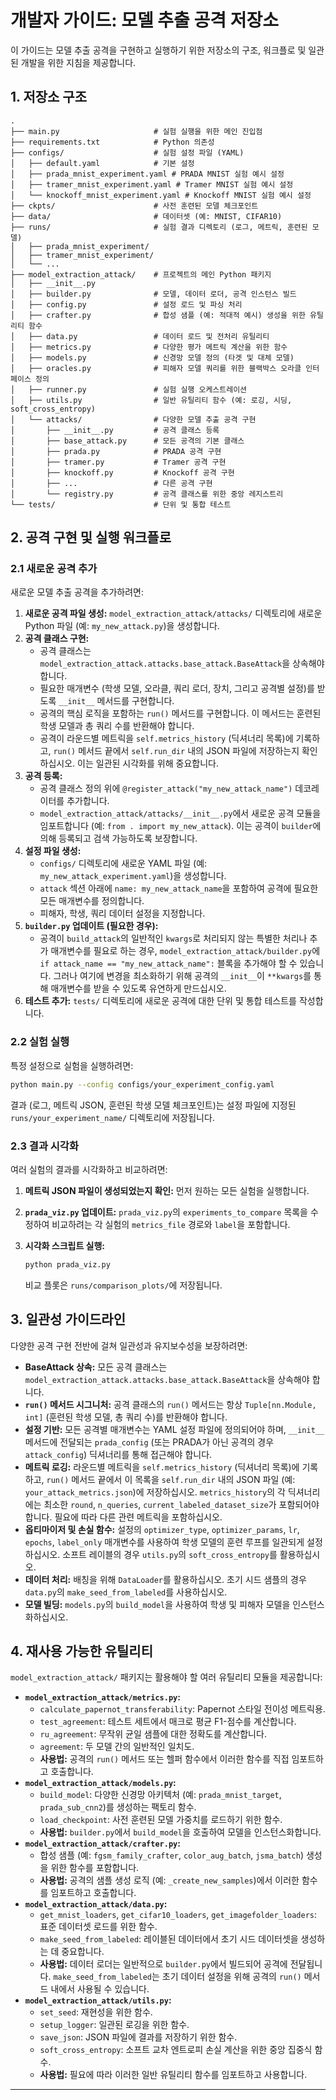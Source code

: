 # 개발자 가이드: 모델 추출 공격 저장소

이 가이드는 모델 추출 공격을 구현하고 실행하기 위한 저장소의 구조, 워크플로 및 일관된 개발을 위한 지침을 제공합니다.

## 1. 저장소 구조

```
.
├── main.py                     # 실험 실행을 위한 메인 진입점
├── requirements.txt            # Python 의존성
├── configs/                    # 실험 설정 파일 (YAML)
│   ├── default.yaml            # 기본 설정
│   ├── prada_mnist_experiment.yaml # PRADA MNIST 실험 예시 설정
│   ├── tramer_mnist_experiment.yaml # Tramer MNIST 실험 예시 설정
│   └── knockoff_mnist_experiment.yaml # Knockoff MNIST 실험 예시 설정
├── ckpts/                      # 사전 훈련된 모델 체크포인트
├── data/                       # 데이터셋 (예: MNIST, CIFAR10)
├── runs/                       # 실험 결과 디렉토리 (로그, 메트릭, 훈련된 모델)
│   ├── prada_mnist_experiment/
│   ├── tramer_mnist_experiment/
│   └── ...
├── model_extraction_attack/    # 프로젝트의 메인 Python 패키지
│   ├── __init__.py
│   ├── builder.py              # 모델, 데이터 로더, 공격 인스턴스 빌드
│   ├── config.py               # 설정 로드 및 파싱 처리
│   ├── crafter.py              # 합성 샘플 (예: 적대적 예시) 생성을 위한 유틸리티 함수
│   ├── data.py                 # 데이터 로드 및 전처리 유틸리티
│   ├── metrics.py              # 다양한 평가 메트릭 계산을 위한 함수
│   ├── models.py               # 신경망 모델 정의 (타겟 및 대체 모델)
│   ├── oracles.py              # 피해자 모델 쿼리를 위한 블랙박스 오라클 인터페이스 정의
│   ├── runner.py               # 실험 실행 오케스트레이션
│   ├── utils.py                # 일반 유틸리티 함수 (예: 로깅, 시딩, soft_cross_entropy)
│   └── attacks/                # 다양한 모델 추출 공격 구현
│       ├── __init__.py         # 공격 클래스 등록
│       ├── base_attack.py      # 모든 공격의 기본 클래스
│       ├── prada.py            # PRADA 공격 구현
│       ├── tramer.py           # Tramer 공격 구현
│       ├── knockoff.py         # Knockoff 공격 구현
│       ├── ...                 # 다른 공격 구현
│       └── registry.py         # 공격 클래스를 위한 중앙 레지스트리
└── tests/                      # 단위 및 통합 테스트
```

## 2. 공격 구현 및 실행 워크플로

### 2.1 새로운 공격 추가

새로운 모델 추출 공격을 추가하려면:

1.  **새로운 공격 파일 생성:** `model_extraction_attack/attacks/` 디렉토리에 새로운 Python 파일 (예: `my_new_attack.py`)을 생성합니다.
2.  **공격 클래스 구현:**
    *   공격 클래스는 `model_extraction_attack.attacks.base_attack.BaseAttack`을 상속해야 합니다.
    *   필요한 매개변수 (학생 모델, 오라클, 쿼리 로더, 장치, 그리고 공격별 설정)를 받도록 `__init__` 메서드를 구현합니다.
    *   공격의 핵심 로직을 포함하는 `run()` 메서드를 구현합니다. 이 메서드는 훈련된 학생 모델과 총 쿼리 수를 반환해야 합니다.
    *   공격이 라운드별 메트릭을 `self.metrics_history` (딕셔너리 목록)에 기록하고, `run()` 메서드 끝에서 `self.run_dir` 내의 JSON 파일에 저장하는지 확인하십시오. 이는 일관된 시각화를 위해 중요합니다.
3.  **공격 등록:**
    *   공격 클래스 정의 위에 `@register_attack("my_new_attack_name")` 데코레이터를 추가합니다.
    *   `model_extraction_attack/attacks/__init__.py`에서 새로운 공격 모듈을 임포트합니다 (예: `from . import my_new_attack`). 이는 공격이 `builder`에 의해 등록되고 검색 가능하도록 보장합니다.
4.  **설정 파일 생성:**
    *   `configs/` 디렉토리에 새로운 YAML 파일 (예: `my_new_attack_experiment.yaml`)을 생성합니다.
    *   `attack` 섹션 아래에 `name: my_new_attack_name`을 포함하여 공격에 필요한 모든 매개변수를 정의합니다.
    *   피해자, 학생, 쿼리 데이터 설정을 지정합니다.
5.  **`builder.py` 업데이트 (필요한 경우):**
    *   공격이 `build_attack`의 일반적인 `kwargs`로 처리되지 않는 특별한 처리나 추가 매개변수를 필요로 하는 경우, `model_extraction_attack/builder.py`에 `if attack_name == "my_new_attack_name":` 블록을 추가해야 할 수 있습니다. 그러나 여기에 변경을 최소화하기 위해 공격의 `__init__`이 `**kwargs`를 통해 매개변수를 받을 수 있도록 유연하게 만드십시오.
6.  **테스트 추가:** `tests/` 디렉토리에 새로운 공격에 대한 단위 및 통합 테스트를 작성합니다.

### 2.2 실험 실행

특정 설정으로 실험을 실행하려면:

```bash
python main.py --config configs/your_experiment_config.yaml
```

결과 (로그, 메트릭 JSON, 훈련된 학생 모델 체크포인트)는 설정 파일에 지정된 `runs/your_experiment_name/` 디렉토리에 저장됩니다.

### 2.3 결과 시각화

여러 실험의 결과를 시각화하고 비교하려면:

1.  **메트릭 JSON 파일이 생성되었는지 확인:** 먼저 원하는 모든 실험을 실행합니다.
2.  **`prada_viz.py` 업데이트:** `prada_viz.py`의 `experiments_to_compare` 목록을 수정하여 비교하려는 각 실험의 `metrics_file` 경로와 `label`을 포함합니다.
3.  **시각화 스크립트 실행:**

    ```bash
    python prada_viz.py
    ```

    비교 플롯은 `runs/comparison_plots/`에 저장됩니다.

## 3. 일관성 가이드라인

다양한 공격 구현 전반에 걸쳐 일관성과 유지보수성을 보장하려면:

*   **BaseAttack 상속:** 모든 공격 클래스는 `model_extraction_attack.attacks.base_attack.BaseAttack`을 상속해야 합니다.
*   **`run()` 메서드 시그니처:** 공격 클래스의 `run()` 메서드는 항상 `Tuple[nn.Module, int]` (훈련된 학생 모델, 총 쿼리 수)를 반환해야 합니다.
*   **설정 기반:** 모든 공격별 매개변수는 YAML 설정 파일에 정의되어야 하며, `__init__` 메서드에 전달되는 `prada_config` (또는 PRADA가 아닌 공격의 경우 `attack_config`) 딕셔너리를 통해 접근해야 합니다.
*   **메트릭 로깅:** 라운드별 메트릭을 `self.metrics_history` (딕셔너리 목록)에 기록하고, `run()` 메서드 끝에서 이 목록을 `self.run_dir` 내의 JSON 파일 (예: `your_attack_metrics.json`)에 저장하십시오. `metrics_history`의 각 딕셔너리에는 최소한 `round`, `n_queries`, `current_labeled_dataset_size`가 포함되어야 합니다. 필요에 따라 다른 관련 메트릭을 포함하십시오.
*   **옵티마이저 및 손실 함수:** 설정의 `optimizer_type`, `optimizer_params`, `lr`, `epochs`, `label_only` 매개변수를 사용하여 학생 모델의 훈련 루프를 일관되게 설정하십시오. 소프트 레이블의 경우 `utils.py`의 `soft_cross_entropy`를 활용하십시오.
*   **데이터 처리:** 배칭을 위해 `DataLoader`를 활용하십시오. 초기 시드 샘플의 경우 `data.py`의 `make_seed_from_labeled`를 사용하십시오.
*   **모델 빌딩:** `models.py`의 `build_model`을 사용하여 학생 및 피해자 모델을 인스턴스화하십시오.

## 4. 재사용 가능한 유틸리티

`model_extraction_attack/` 패키지는 활용해야 할 여러 유틸리티 모듈을 제공합니다:

*   **`model_extraction_attack/metrics.py`:**
    *   `calculate_papernot_transferability`: Papernot 스타일 전이성 메트릭용.
    *   `test_agreement`: 테스트 세트에서 매크로 평균 F1-점수를 계산합니다.
    *   `ru_agreement`: 무작위 균일 샘플에 대한 정확도를 계산합니다.
    *   `agreement`: 두 모델 간의 일반적인 일치도.
    *   **사용법:** 공격의 `run()` 메서드 또는 헬퍼 함수에서 이러한 함수를 직접 임포트하고 호출합니다.
*   **`model_extraction_attack/models.py`:**
    *   `build_model`: 다양한 신경망 아키텍처 (예: `prada_mnist_target`, `prada_sub_cnn2`)를 생성하는 팩토리 함수.
    *   `load_checkpoint`: 사전 훈련된 모델 가중치를 로드하기 위한 함수.
    *   **사용법:** `builder.py`에서 `build_model`을 호출하여 모델을 인스턴스화합니다.
*   **`model_extraction_attack/crafter.py`:**
    *   합성 샘플 (예: `fgsm_family_crafter`, `color_aug_batch`, `jsma_batch`) 생성을 위한 함수를 포함합니다.
    *   **사용법:** 공격의 샘플 생성 로직 (예: `_create_new_samples`)에서 이러한 함수를 임포트하고 호출합니다.
*   **`model_extraction_attack/data.py`:**
    *   `get_mnist_loaders`, `get_cifar10_loaders`, `get_imagefolder_loaders`: 표준 데이터셋 로드를 위한 함수.
    *   `make_seed_from_labeled`: 레이블된 데이터에서 초기 시드 데이터셋을 생성하는 데 중요합니다.
    *   **사용법:** 데이터 로더는 일반적으로 `builder.py`에서 빌드되어 공격에 전달됩니다. `make_seed_from_labeled`는 초기 데이터 설정을 위해 공격의 `run()` 메서드 내에서 사용될 수 있습니다.
*   **`model_extraction_attack/utils.py`:**
    *   `set_seed`: 재현성을 위한 함수.
    *   `setup_logger`: 일관된 로깅을 위한 함수.
    *   `save_json`: JSON 파일에 결과를 저장하기 위한 함수.
    *   `soft_cross_entropy`: 소프트 교차 엔트로피 손실 계산을 위한 중앙 집중식 함수.
    *   **사용법:** 필요에 따라 이러한 일반 유틸리티 함수를 임포트하고 사용합니다.

---
